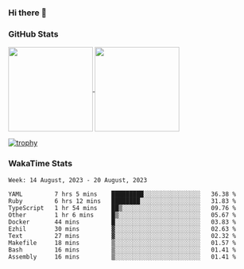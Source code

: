 ### Hi there 👋

### GitHub Stats

<a href="https://github.com/anuraghazra/github-readme-stats">
  <img align="center" height="170px" src="https://github-readme-stats.vercel.app/api/top-langs/?username=tksfjt1024&layout=compact&count_private=true&show_icons=true&show_icons=true&theme=graywhite" />
</a>
<a href="https://github.com/anuraghazra/github-readme-stats">
  <img align="center" height="170px" src="https://github-readme-stats.vercel.app/api?username=tksfjt1024&count_private=true&show_icons=true&show_icons=true&theme=graywhite" />
</a>

[![trophy](https://github-profile-trophy.vercel.app/?username=tksfjt1024)](https://github.com/ryo-ma/github-profile-trophy)

### WakaTime Stats

<!--START_SECTION:waka-->
```text
Week: 14 August, 2023 - 20 August, 2023

YAML         7 hrs 5 mins    █████████░░░░░░░░░░░░░░░░   36.38 % 
Ruby         6 hrs 12 mins   ████████░░░░░░░░░░░░░░░░░   31.83 % 
TypeScript   1 hr 54 mins    ██▒░░░░░░░░░░░░░░░░░░░░░░   09.76 % 
Other        1 hr 6 mins     █▒░░░░░░░░░░░░░░░░░░░░░░░   05.67 % 
Docker       44 mins         █░░░░░░░░░░░░░░░░░░░░░░░░   03.83 % 
Ezhil        30 mins         ▓░░░░░░░░░░░░░░░░░░░░░░░░   02.63 % 
Text         27 mins         ▓░░░░░░░░░░░░░░░░░░░░░░░░   02.32 % 
Makefile     18 mins         ▒░░░░░░░░░░░░░░░░░░░░░░░░   01.57 % 
Bash         16 mins         ▒░░░░░░░░░░░░░░░░░░░░░░░░   01.41 % 
Assembly     16 mins         ▒░░░░░░░░░░░░░░░░░░░░░░░░   01.41 % 
```
<!--END_SECTION:waka-->
